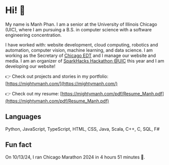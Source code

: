 # Hi! 👋

My name is Manh Phan. I am a senior at the University of Illinois Chicago (UIC), where I am pursuing a B.S. in computer science with a software engineering concentration. 

I have worked with: website development, cloud computing, robotics and automation, computer vision, machine learning, and data science. I am working as the Secretary of [Chicago EDT](https://chicagoedt.org/) and I manage our website and media. I am an organizer of [SparkHacks Hackathon @UIC](https://sparkhacksatuic.com/) this year and I am developing our website!

👉 Check out projects and stories in my portfolio: [https://mightymanh.com/](https://mightymanh.com/)

👉 Check out my resume: [https://mightymanh.com/pdf/Resume_Manh.pdf](https://mightymanh.com/pdf/Resume_Manh.pdf)

## Languages
Python, JavaScript, TypeScript, HTML, CSS, Java, Scala, C++, C, SQL, F#

## Fun fact
On 10/13/24, I ran Chicago Marathon 2024 in 4 hours 51 minutes 🏅.

<!--
**Mightymanh/Mightymanh** is a ✨ _special_ ✨ repository because its `README.md` (this file) appears on your GitHub profile.

Here are some ideas to get you started:

- 🔭 I’m currently working on ...
- 🌱 I’m currently learning ...
- 👯 I’m looking to collaborate on ...
- 🤔 I’m looking for help with ...
- 💬 Ask me about ...
- 📫 How to reach me: ...
- 😄 Pronouns: ...
- ⚡ Fun fact: ...
-->
